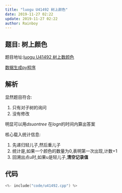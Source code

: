 ```yaml
---
title: "luogu U41492 树上颜色"
date: 2019-11-27 02:22
update: 2019-11-27 02:22
author: Rainboy
---
```


## 题目: 树上颜色

题目地址:[luogu U41492 树上数颜色](https://www.luogu.com.cn/problem/U41492)

[数据生成py程序](./data/u41492.py)

## 解析

显然题目符合:

1. 只有对子树的询问
2. 没有修改

明显可以用$dsu on tree$ 在$logn$的时间内算出答案

核心载入统计信息:

1. 先递归轻儿子,然后重儿子
2. 统计是,如果一个颜色的数量为0,表明第一次出现,计数+1
3. 回溯出点u时,如果u是轻儿子,**清空记录值**

## 代码

```c
<%- include("code/u41492.cpp") %>
```

